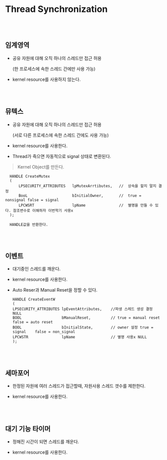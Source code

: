 # Thread Synchronization

</br></br>

## 임계영역

  - 공유 자원에 대해 오직 하나의 스레드만 접근 허용

    (한 프로세스에 속한 스레드 간에만 사용 가능)
  - kernel resource를 사용하지 않는다.

</br></br>

## 뮤텍스

- 공유 자원에 대해 오직 하나의 스레드만 접근 허용

    (서로 다른 프로세스에 속한 스레드 간에도 사용 가능)
- kernel resource를 사용한다.

- Thread가 죽으면 자동적으로 signal 상태로 변환된다.

>Kernel Object를 만든다.

      HANDLE CreateMutex
      (
          LPSECURITY_ATTRIBUTES   lpMutexArrtibutes,   //  상속을 할지 말지 결정 
          BooL                    bInitialOwner,       //  true = nonsignal false = signal
          LPCWSRT                 lpName               //  별명을 만들 수 있다. 참조변수로 이해하자 이번학기 사용x
      );

      HANDLE값을 반환한다.

</br></br>

## 이벤트

- 대기중인 스레드를 깨운다.
  
- kernel resource를 사용한다.

- Auto Reser과 Manual Reset을 정할 수 있다.

      HANDLE CreateEventW
      (
      LPSECURITY_ATTRIBUTES lpEventAttributes,    //파생 스레드 생성 결정 NULL
      BOOL                  bManualReset,         // true = manual reset  false = auto reset
      BOOL                  bInitialState,        // owner 설정 true = signal    false = non_signal
      LPCWSTR               lpName                // 별명 사용x NULL
      );

</br></br>

## 세마포어

- 한정된 자원에 여러 스레드가 접근할때, 자원사용 스레드 갯수를 제한한다.

- kernel resource를 사용한다.


</br></br>

##  대기 기능 타이머

- 정해진 시간이 되면 스레드를 깨운다.

- kernel resource를 사용한다.